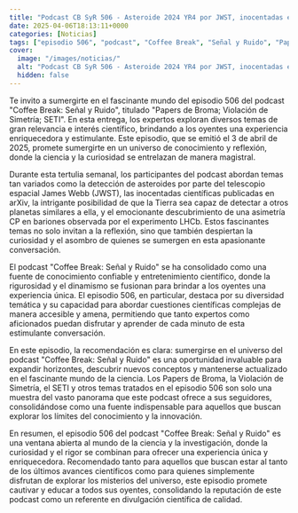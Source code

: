 ```yaml
---
title: "Podcast CB SyR 506 - Asteroide 2024 YR4 por JWST, inocentadas en arXiv, Earth detecting Earth y LHCb observa asimetría CP en bariones"
date: 2025-04-06T18:13:11+0000
categories: [Noticias]
tags: ["episodio 506", "podcast", "Coffee Break", "Señal y Ruido", "Papers de Broma", "Violación de Simetría", "SETI."]
cover:
  image: "/images/noticias/"
  alt: "Podcast CB SyR 506 - Asteroide 2024 YR4 por JWST, inocentadas en arXiv, Earth detecting Earth y LHCb observa asimetría CP en bariones"
  hidden: false
---
```


Te invito a sumergirte en el fascinante mundo del episodio 506 del podcast "Coffee Break: Señal y Ruido", titulado "Papers de Broma; Violación de Simetría; SETI". En esta entrega, los expertos exploran diversos temas de gran relevancia e interés científico, brindando a los oyentes una experiencia enriquecedora y estimulante. Este episodio, que se emitió el 3 de abril de 2025, promete sumergirte en un universo de conocimiento y reflexión, donde la ciencia y la curiosidad se entrelazan de manera magistral.

Durante esta tertulia semanal, los participantes del podcast abordan temas tan variados como la detección de asteroides por parte del telescopio espacial James Webb (JWST), las inocentadas científicas publicadas en arXiv, la intrigante posibilidad de que la Tierra sea capaz de detectar a otros planetas similares a ella, y el emocionante descubrimiento de una asimetría CP en bariones observada por el experimento LHCb. Estos fascinantes temas no solo invitan a la reflexión, sino que también despiertan la curiosidad y el asombro de quienes se sumergen en esta apasionante conversación.

El podcast "Coffee Break: Señal y Ruido" se ha consolidado como una fuente de conocimiento confiable y entretenimiento científico, donde la rigurosidad y el dinamismo se fusionan para brindar a los oyentes una experiencia única. El episodio 506, en particular, destaca por su diversidad temática y su capacidad para abordar cuestiones científicas complejas de manera accesible y amena, permitiendo que tanto expertos como aficionados puedan disfrutar y aprender de cada minuto de esta estimulante conversación.

En este episodio, la recomendación es clara: sumergirse en el universo del podcast "Coffee Break: Señal y Ruido" es una oportunidad invaluable para expandir horizontes, descubrir nuevos conceptos y mantenerse actualizado en el fascinante mundo de la ciencia. Los Papers de Broma, la Violación de Simetría, el SETI y otros temas tratados en el episodio 506 son solo una muestra del vasto panorama que este podcast ofrece a sus seguidores, consolidándose como una fuente indispensable para aquellos que buscan explorar los límites del conocimiento y la innovación.

En resumen, el episodio 506 del podcast "Coffee Break: Señal y Ruido" es una ventana abierta al mundo de la ciencia y la investigación, donde la curiosidad y el rigor se combinan para ofrecer una experiencia única y enriquecedora. Recomendado tanto para aquellos que buscan estar al tanto de los últimos avances científicos como para quienes simplemente disfrutan de explorar los misterios del universo, este episodio promete cautivar y educar a todos sus oyentes, consolidando la reputación de este podcast como un referente en divulgación científica de calidad.
